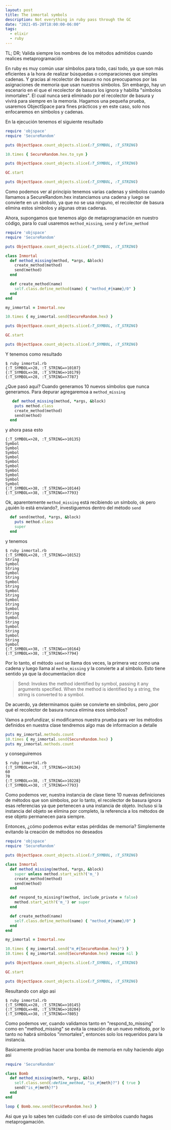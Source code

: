 ```yaml
---
layout: post
title: The inmortal symbols
description: Not everything in ruby pass through the GC
date: "2021-05-20T18:00:00-06:00"
tags:
  - elixir
  - ruby
---
```


TL; DR; Valida siempre los nombres de los métodos admitidos cuando realices metaprogramación

En ruby es muy común usar símbolos para todo, casi todo, ya que son más eficientes a la hora de realizar búsquedas o comparaciones que simples cadenas. Y gracias al recolector de basura no nos preocupamos por las asignaciones de memoria que usan nuestros símbolos. Sin embargo, hay un escenario en el que el recolector de basura los ignora y habilita "símbolos inmortales". El cual nunca será eliminado por el recolector de basura y vivirá para siempre en la memoria. Hagamos una pequeña prueba, usaremos ObjectSpace para fines prácticos y en este caso, solo nos enfocaremos en símbolos y cadenas.

En la ejecución tenemos el siguiente resultado

```ruby
require 'objspace'
require 'SecureRandom'

puts ObjectSpace.count_objects.slice(:T_SYMBOL, :T_STRING)

10.times { SecureRandom.hex.to_sym }

puts ObjectSpace.count_objects.slice(:T_SYMBOL, :T_STRING)

GC.start

puts ObjectSpace.count_objects.slice(:T_SYMBOL, :T_STRING)
```

Como podemos ver al principio tenemos varias cadenas y símbolos cuando llamamos a SecureRandom.hex instanciamos una cadena y luego se convierte en un símbolo, ya que no se usa ninguno, el recolector de basura elimina estos símbolos y algunas otras cadenas.

Ahora, supongamos que tenemos algo de metaprogramación en nuestro código, para lo cual usaremos `method_missing`, `send` y `define_method`

```ruby
require 'objspace'
require 'SecureRandom'

puts ObjectSpace.count_objects.slice(:T_SYMBOL, :T_STRING)

class Inmortal
  def method_missing(method, *args, &block)
    create_method(method)
    send(method)
  end

  def create_method(name)
    self.class.define_method(name) { "method_#{name}/0" }
  end
end

my_inmortal = Inmortal.new

10.times { my_inmortal.send(SecureRandom.hex) }

puts ObjectSpace.count_objects.slice(:T_SYMBOL, :T_STRING)

GC.start

puts ObjectSpace.count_objects.slice(:T_SYMBOL, :T_STRING)
```

Y tenemos como resultado

```shell
$ ruby inmortal.rb
{:T_SYMBOL=>28, :T_STRING=>10107}
{:T_SYMBOL=>38, :T_STRING=>10179}
{:T_SYMBOL=>28, :T_STRING=>7787}
```

¿Que pasó aquí? Cuando generamos 10 nuevos símbolos que nunca generamos. Para depurar agregaremoa a `method_missing`

```ruby
   def method_missing(method, *args, &block)
    puts method.class
    create_method(method)
    send(method)
  end
```

y ahora pasa esto

```shell
{:T_SYMBOL=>28, :T_STRING=>10135}
Symbol
Symbol
Symbol
Symbol
Symbol
Symbol
Symbol
Symbol
Symbol
Symbol
{:T_SYMBOL=>38, :T_STRING=>10144}
{:T_SYMBOL=>38, :T_STRING=>7793}
```

Ok, aparentemente `method_missing` está recibiendo un símbolo, ok pero ¿quién lo está enviando?, investiguemos dentro del método `send`

```ruby
  def send(method, *args, &block)
    puts method.class
    super
  end
```

y tenemos

```shell
$ ruby inmortal.rb
{:T_SYMBOL=>28, :T_STRING=>10152}
String
Symbol
String
Symbol
String
Symbol
String
Symbol
String
Symbol
String
Symbol
String
Symbol
String
Symbol
String
Symbol
String
Symbol
{:T_SYMBOL=>38, :T_STRING=>10164}
{:T_SYMBOL=>38, :T_STRING=>7794}
```

Por lo tanto, el método `send` se llama dos veces, la primera vez como una cadena y luego llama al `metho_missing` y la convierte a al símbolo. Esto tiene sentido ya que la documentacion dice

> Send: Invokes the method identified by symbol, passing it any arguments specified. When the method is identified by a string, the string is converted to a symbol.

De acuerdo, ya determinamos quién se convierte en símbolos, pero ¿por qué el recolector de basura nunca elimina esos símbolos?

Vamos a profundizar, si modificamos nuestra prueba para ver los métodos definidos en nuestra clase tendremos algo mas de informacion a detalle

```ruby
puts my_inmortal.methods.count
10.times { my_inmortal.send(SecureRandom.hex) }
puts my_inmortal.methods.count
```
y conseguiremos

```shell
$ ruby inmortal.rb
{:T_SYMBOL=>28, :T_STRING=>10134}
60
70
{:T_SYMBOL=>38, :T_STRING=>10228}
{:T_SYMBOL=>38, :T_STRING=>7793}
```

Como podemos ver, nuestra instancia de clase tiene 10 nuevas definiciones de métodos que son símbolos, por lo tanto, el recolector de basura ignora esas referencias ya que pertenecen a una instancia de objeto. Incluso si la instancia del objeto se elimina por completo, la referencia a los métodos de ese objeto permanecen para siempre.

Entonces, ¿cómo podemos evitar estas pérdidas de memoria? Simplemente evitando la creación de métodos no deseados

```ruby
require 'objspace'
require 'SecureRandom'

puts ObjectSpace.count_objects.slice(:T_SYMBOL, :T_STRING)

class Inmortal
  def method_missing(method, *args, &block)
    super unless method.start_with?('m_')
    create_method(method)
    send(method)
  end

  def respond_to_missing?(method, include_private = false)
    method.start_with?('m_') or super
  end

  def create_method(name)
    self.class.define_method(name) { "method_#{name}/0" }
  end
end

my_inmortal = Inmortal.new

10.times { my_inmortal.send("m_#{SecureRandom.hex}") }
10.times { my_inmortal.send(SecureRandom.hex) rescue nil }

puts ObjectSpace.count_objects.slice(:T_SYMBOL, :T_STRING)

GC.start

puts ObjectSpace.count_objects.slice(:T_SYMBOL, :T_STRING)
```

Resultando con algo asi

```shell
$ ruby inmortal.rb
{:T_SYMBOL=>28, :T_STRING=>10145}
{:T_SYMBOL=>48, :T_STRING=>10204}
{:T_SYMBOL=>38, :T_STRING=>7805}
```

Como podemos ver, cuando validamos tanto en "respond_to_missing" como en "method_missing" se evita la creación de un nuevo método, por lo tanto no habrá símbolos "inmortales", entonces solo los requeridos para la instancia.

Basicamente prodrias hacer una bomba de memoria en ruby haciendo algo asi

```ruby
require 'SecureRandom'

class Bomb
  def method_missing(meth, *args, &blk)
    self.class.send(:define_method, "is_#{meth}?") { true }
    send("is_#{meth}?")
  end
end

loop { Bomb.new.send(SecureRandom.hex) }
```

Asi que ya lo sabes ten cuidado con el uso de simbolos cuando hagas metaprogamación.




